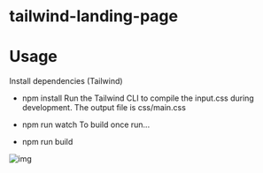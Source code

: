 ﻿# tailwind-landing-page

# Usage
Install dependencies (Tailwind)

- npm install
Run the Tailwind CLI to compile the input.css during development. The output file is css/main.css

- npm run watch
To build once run...

- npm run build

<img src="https://github-production-user-asset-6210df.s3.amazonaws.com/90289165/258625724-c3b518dc-06c9-42ba-9d1e-ba99fd567f84.png" alt="img" />
